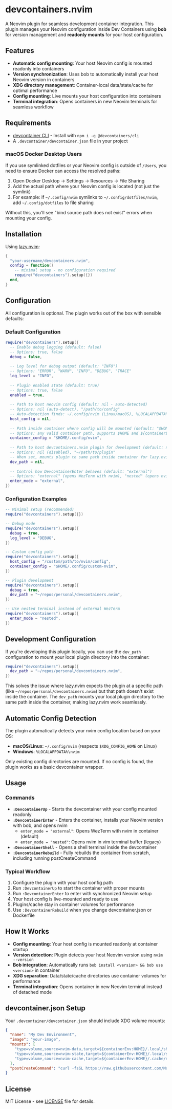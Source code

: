 # devcontainers.nvim

A Neovim plugin for seamless development container integration. This plugin manages your Neovim configuration inside Dev Containers using **bob** for version management and **readonly mounts** for your host configuration.

## Features

- **Automatic config mounting**: Your host Neovim config is mounted readonly into containers
- **Version synchronization**: Uses bob to automatically install your host Neovim version in containers
- **XDG directory management**: Container-local data/state/cache for optimal performance
- **Config mounting**: Live mounts your host configuration into containers
- **Terminal integration**: Opens containers in new Neovim terminals for seamless workflow

## Requirements

- [devcontainer CLI](https://github.com/devcontainers/cli) - Install with `npm i -g @devcontainers/cli`
- A `.devcontainer/devcontainer.json` file in your project

### macOS Docker Desktop Users

If you use symlinked dotfiles or your Neovim config is outside of `/Users`, you need to ensure Docker can access the resolved paths:

1. Open Docker Desktop → Settings → Resources → File Sharing
2. Add the actual path where your Neovim config is located (not just the symlink)
3. For example: if `~/.config/nvim` symlinks to `~/.config/dotfiles/nvim`, add `~/.config/dotfiles` to file sharing

Without this, you'll see "bind source path does not exist" errors when mounting your config.

## Installation

Using [lazy.nvim](https://github.com/folke/lazy.nvim):

```lua
{
  "your-username/devcontainers.nvim",
  config = function()
    -- minimal setup - no configuration required
    require("devcontainers").setup({})
  end,
}
```

## Configuration

All configuration is optional. The plugin works out of the box with sensible defaults:

### Default Configuration

```lua
require("devcontainers").setup({
  -- Enable debug logging (default: false)
  -- Options: true, false
  debug = false,
  
  -- Log level for debug output (default: "INFO")
  -- Options: "ERROR", "WARN", "INFO", "DEBUG", "TRACE"
  log_level = "INFO",
  
  -- Plugin enabled state (default: true)
  -- Options: true, false
  enabled = true,
  
  -- Path to host neovim config (default: nil - auto-detected)
  -- Options: nil (auto-detect), "/path/to/config"
  -- Auto-detection finds: ~/.config/nvim (Linux/macOS), %LOCALAPPDATA%\nvim (Windows)
  host_config = nil,
  
  -- Path inside container where config will be mounted (default: "$HOME/.config/nvim")
  -- Options: any valid container path, supports $HOME and ${containerEnv:HOME}
  container_config = "$HOME/.config/nvim",
  
  -- Path to host devcontainers.nvim plugin for development (default: nil)
  -- Options: nil (disabled), "~/path/to/plugin"
  -- When set, mounts plugin to same path inside container for lazy.nvim compatibility
  dev_path = nil,
  
  -- Control how DevcontainerEnter behaves (default: "external")
  -- Options: "external" (opens WezTerm with nvim), "nested" (opens nvim in vim terminal)
  enter_mode = "external",
})
```

### Configuration Examples

```lua
-- Minimal setup (recommended)
require("devcontainers").setup({})

-- Debug mode
require("devcontainers").setup({
  debug = true,
  log_level = "DEBUG",
})

-- Custom config path
require("devcontainers").setup({
  host_config = "/custom/path/to/nvim/config",
  container_config = "$HOME/.config/custom-nvim",
})

-- Plugin development
require("devcontainers").setup({
  debug = true,
  dev_path = "~/repos/personal/devcontainers.nvim",
})

-- Use nested terminal instead of external WezTerm
require("devcontainers").setup({
  enter_mode = "nested",
})
```

## Development Configuration

If you're developing this plugin locally, you can use the `dev_path` configuration to mount your local plugin directory into the container:

```lua
require("devcontainers").setup({
  dev_path = "~/repos/personal/devcontainers.nvim",
})
```

This solves the issue where lazy.nvim expects the plugin at a specific path (like `~/repos/personal/devcontainers.nvim`) but that path doesn't exist inside the container. The `dev_path` mounts your local plugin directory to the same path inside the container, making lazy.nvim work seamlessly.

## Automatic Config Detection

The plugin automatically detects your nvim config location based on your OS:

- **macOS/Linux**: `~/.config/nvim` (respects `$XDG_CONFIG_HOME` on Linux)
- **Windows**: `%LOCALAPPDATA%\nvim`

Only existing config directories are mounted. If no config is found, the plugin works as a basic devcontainer wrapper.

## Usage

### Commands

- **`:DevcontainerUp`** - Starts the devcontainer with your config mounted readonly
- **`:DevcontainerEnter`** - Enters the container, installs your Neovim version with bob, and opens nvim
  - `enter_mode = "external"`: Opens WezTerm with nvim in container (default)
  - `enter_mode = "nested"`: Opens nvim in vim terminal buffer (legacy)
- **`:DevcontainerShell`** - Opens a shell terminal inside the devcontainer
- **`:DevcontainerRebuild`** - Fully rebuilds the container from scratch, including running postCreateCommand

### Typical Workflow

1. Configure the plugin with your host config path
2. Run `:DevcontainerUp` to start the container with proper mounts
3. Run `:DevcontainerEnter` to enter with synchronized Neovim setup
4. Your host config is live-mounted and ready to use
5. Plugins/cache stay in container volumes for performance
6. Use `:DevcontainerRebuild` when you change devcontainer.json or Dockerfile

## How It Works

- **Config mounting**: Your host config is mounted readonly at container startup
- **Version detection**: Plugin detects your host Neovim version using `nvim --version`
- **Bob integration**: Automatically runs `bob install <version> && bob use <version>` in container
- **XDG separation**: Data/state/cache directories use container volumes for performance
- **Terminal integration**: Opens container in new Neovim terminal instead of detached mode

## devcontainer.json Setup

Your `.devcontainer/devcontainer.json` should include XDG volume mounts:

```json
{
  "name": "My Dev Environment",
  "image": "your-image",
  "mounts": [
    "type=volume,source=nvim-data,target=${containerEnv:HOME}/.local/share/nvim",
    "type=volume,source=nvim-state,target=${containerEnv:HOME}/.local/state/nvim",
    "type=volume,source=nvim-cache,target=${containerEnv:HOME}/.cache/nvim"
  ],
  "postCreateCommand": "curl -fsSL https://raw.githubusercontent.com/MordechaiHadad/bob/master/install | bash"
}
```

## License

MIT License - see [LICENSE](LICENSE) file for details.